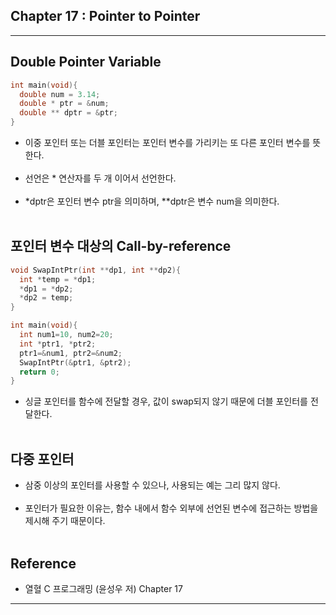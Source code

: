 Chapter 17 : Pointer to Pointer
-------------------------------

---

Double Pointer Variable
-----------------------

```c
int main(void){
  double num = 3.14;
  double * ptr = &num;
  double ** dptr = &ptr;
}
```

-	이중 포인터 또는 더블 포인터는 포인터 변수를 가리키는 또 다른 포인터 변수를 뜻한다.<br><br>
-	선언은 * 연산자를 두 개 이어서 선언한다.<br><br>
-	\*dptr은 포인터 변수 ptr을 의미하며, \**dptr은 변수 num을 의미한다.<br><br>

포인터 변수 대상의 Call-by-reference
------------------------------------

```c
void SwapIntPtr(int **dp1, int **dp2){
  int *temp = *dp1;
  *dp1 = *dp2;
  *dp2 = temp;
}

int main(void){
  int num1=10, num2=20;
  int *ptr1, *ptr2;
  ptr1=&num1, ptr2=&num2;
  SwapIntPtr(&ptr1, &ptr2);
  return 0;
}
```

-	싱글 포인터를 함수에 전달할 경우, 값이 swap되지 않기 때문에 더블 포인터를 전달한다.<br><br>

다중 포인터
-----------

-	삼중 이상의 포인터를 사용할 수 있으나, 사용되는 예는 그리 많지 않다.<br><br>
-	포인터가 필요한 이유는, 함수 내에서 함수 외부에 선언된 변수에 접근하는 방법을 제시해 주기 때문이다.<br><br>

Reference
---------

-	열혈 C 프로그래밍 (윤성우 저) Chapter 17

---
